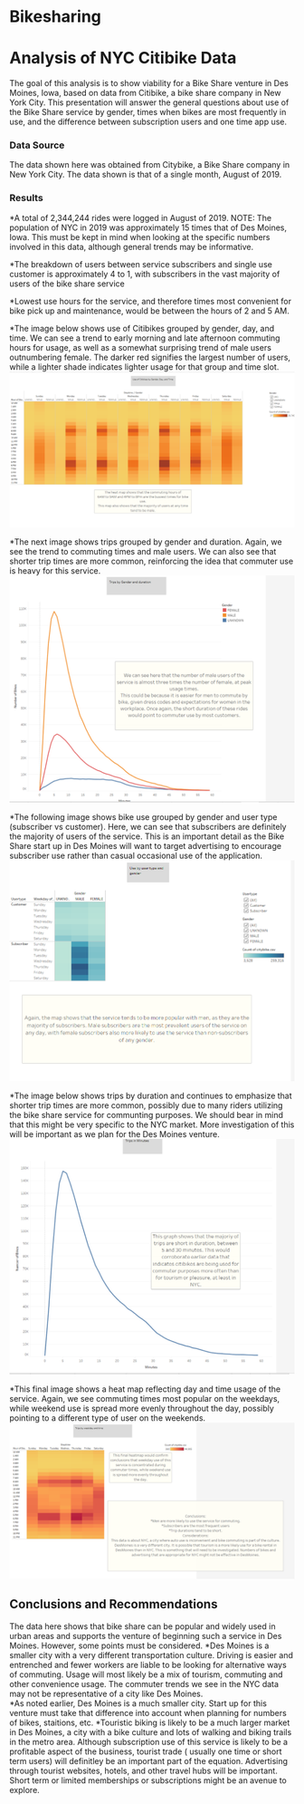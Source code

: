 # Bikesharing
# Analysis of NYC Citibike Data
The goal of this analysis is to show viability for a Bike Share venture in Des Moines, Iowa, based on data from Citibike, a bike share company in New York City. This presentation will answer the general questions about use of the Bike Share service by gender, times when bikes are most frequently in use, and the difference between subscription users and one time app use.

### Data Source
The data shown here was obtained from Citybike, a Bike Share company in New York City. The data shown is that of a single month, August of 2019.

### Results
*A total of 2,344,244 rides were logged in August of 2019. NOTE: The population of NYC in 2019 was approximately 15 times that of Des Moines, Iowa. This must be kept in mind when looking at the specific numbers involved in this data, although general trends may be informative. 

*The breakdown of users between service subscribers and single use customer is approximately 4 to 1, with subscribers in the vast majority of users of the bike share service

*Lowest use hours for the service, and therefore times most convenient for bike pick up and maintenance, would be between the hours of 2 and 5 AM.

*The image below shows use of Citibikes grouped by gender, day, and time. We can see a trend to early morning and late afternoon commuting hours for usage, as well as a somewhat surprising trend of male users outnumbering female. The darker red signifies the largest number of users, while a lighter shade indicates lighter usage for that group and time slot.  
![This is an image](https://github.com/yvoatelep/Bike_Share_Challenge/blob/main/Resources/Images/Storyframe.1.png)

*The next image shows trips grouped by gender and duration. Again, we see the trend to commuting times and male users. We can also see that shorter trip times are more common, reinforcing the idea that commuter use is heavy for this service. 
![This is an image](https://github.com/yvoatelep/Bike_Share_Challenge/blob/main/Resources/Images/Storyframe.2.png)

*The following image shows bike use grouped by gender and user type (subscriber vs customer). Here, we can see that subscribers are definitely the majority of users of the service. This is an important detail as the Bike Share start up in Des Moines will want to target advertising to encourage subscriber use rather than casual occasional use of the application. 
![This is an image](https://github.com/yvoatelep/Bike_Share_Challenge/blob/main/Resources/Images/Storyframe.3.png)

*The image below shows trips by duration and continues to emphasize that shorter trip times are more common, possibly due to many riders utilizing the bike share service for communting purposes. We should bear in mind that this might be very specific to the NYC market. More investigation of this will be important as we plan for the Des Moines venture. 
![This is an image](https://github.com/yvoatelep/Bike_Share_Challenge/blob/main/Resources/Images/Storyframe4.png)

*This final image shows a heat map reflecting day and time usage of the service. Again, we see commuting times most popular on the weekdays, while weekend use is spread more evenly throughout the day, possibly pointing to a different type of user on the weekends. 
![This is an image](https://github.com/yvoatelep/Bike_Share_Challenge/blob/main/Resources/Images/Storyframe.5.png)


## Conclusions and Recommendations
The data here shows that bike share can be popular and widely used in urban areas and supports the venture of beginning such a service in Des Moines. However, some points must be considered. 
*Des Moines is a smaller city with a very different transportation culture. Driving is easier and entrenched and fewer workers are liable to be looking for alternative ways of commuting. Usage will most likely be a mix of tourism, commuting and other convenience usage. The commuter trends we see in the NYC data may not be representative of a city like Des Moines.  
*As noted earlier, Des Moines is a much smaller city. Start up for this venture must take that difference into account when planning for numbers of bikes, staitions, etc.
*Touristic biking is likely to be a much larger market in Des Moines, a city with a bike culture and lots of walking and biking trails in the metro area. Although subscription use of this service is likely to be a profitable aspect of the business, tourist trade ( usually one time or short term users) will definitley be an important part of the equation. Advertising through tourist websites, hotels, and other travel hubs will be important. Short term or limited memberships or subscriptions might be an avenue to explore. 

